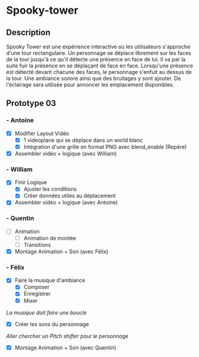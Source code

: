 # Spooky-tower
## Description
Spooky Tower est une expérience interactive où les utilisateurs s'approche d'une tour rectangulaire. Un personnage se déplace librement sur les faces de la tour jusqu'à ce qu'il détecte une présence en face de lui. Il va par la suite fuir la présence en se déplaçant de face en face. Lorsqu'une présence est détecté devant chacune des faces, le personnage s'enfuit au dessus de la tour. Une ambiance sonore ainsi que des bruitages y sont ajouter. De l'éclairage sera utilisée pour annoncer les emplacement disponibles. 

## Prototype 03
### - Antoine
  - [x] Modifier Layout Vidéo
    - [x] 1 videoplane qui se déplace dans un world blanc
    - [x] Intégration d'une grille en format PNG avec blend_enable (Repère)
  
  - [x] Assembler vidéo + logique (avec William)
  
### - William
  - [x] Finir Logique
    - [x] Ajuster les conditions
    - [x] Créer données utiles au déplacement
    
  - [x] Assembler vidéo + logique (avec Antoine)
  
### - Quentin
  - [ ] Animation
    - [ ] Animation de montée
    - [ ] Transitions
  
  - [x] Montage Animation + Son (avec Félix)
  
### - Félix
  - [x] Faire la musique d'ambiance
    - [x] Composer
    - [x] Enregistrer
    - [x] Mixer
    
  _La musique doit faire une boucle_
  
  - [x] Créer les sons du personnage
  
  _Aller chercher un Pitch shifter pour le personnage_
  
  - [x] Montage Animation + Son (avec Quentin)
